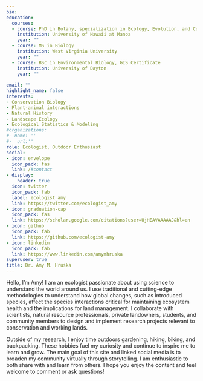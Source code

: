 ```yaml
---
bio: 
education:
  courses:
  - course: PhD in Botany, specialization in Ecology, Evolution, and Conservation Biology
    institution: University of Hawaii at Manoa
    year: ""
  - course: MS in Biology
    institution: West Virginia University
    year: ""
  - course: BSc in Environmental Biology, GIS Certificate
    institution: University of Dayton
    year: ""
   
email: ""
highlight_name: false
interests:
- Conservation Biology
- Plant-animal interactions
- Natural History
- Landscape Ecology
- Ecological Statistics & Modeling
#organizations:
#- name: ''
#-  url:''
role: Ecologist, Outdoor Enthusiast
social:
- icon: envelope
  icon_pack: fas
  link: /#contact
- display:
    header: true
  icon: twitter
  icon_pack: fab
  label: ecologist_amy
  link: https://twitter.com/ecologist_amy
- icon: graduation-cap
  icon_pack: fas
  link: https://scholar.google.com/citations?user=UjHEAVAAAAAJ&hl=en
- icon: github
  icon_pack: fab
  link: https://github.com/ecologist-amy
- icon: linkedin
  icon_pack: fab
  link: https://www.linkedin.com/amymhruska
superuser: true
title: Dr. Amy M. Hruska
---
```


Hello, I’m Amy! I am an ecologist passionate about using science to understand the world around us. I use traditional and cutting-edge methodologies to understand how global changes, such as introduced species, affect the species interactions critical for maintaining ecosystem health and the implications for land management. I collaborate with scientists, natural resource professionals, private landowners, students, and community members to design and implement research projects relevant to conservation and working lands. 

Outside of my research, I enjoy time outdoors gardening, hiking, biking, and backpacking. These hobbies fuel my curiosity and continue to inspire me to learn and grow. The main goal of this site and linked social media is to broaden my community virtually through storytelling. I am enthusiastic to both share with and learn from others. I hope you enjoy the content and feel welcome to comment or ask questions! 



